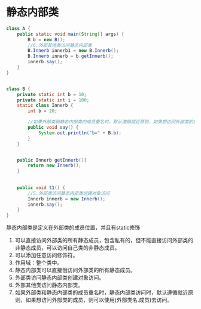 # 静态内部类

```java
class A {
    public static void main(String[] args) {
        B b = new B();
        //6.外部其他类访问静态内部类
        B.Innerb innerb1 = new B.Innerb();
        B.Innerb innerb = b.getInnerb();
        innerb.say();
    }
}


class B {
    private static int b = 10;
    private static int i = 100;
    static class Innerb {
        int b = 20;

        //如果外部类和静态内部类的成员重名时，默认遵循就近原则，如果想访问外部类的成员，则可以使用(外部类名.成员)去访问
        public void say() {
            System.out.println("b=" + B.b);
        }
    }


    public Innerb getInnerb(){
        return new Innerb();
    }
    
    
    public void t1() {
        //5.外部类访问静态内部类创建对象访问
        Innerb innerb = new Innerb();
        innerb.say();
    }
}
```

静态内部类是定义在外部类的成员位置，并且有static修饰

1. 可以直接访问外部类的所有静态成员，包含私有的，但不能直接访问外部类的非静态成员，可以访问自己类的非静态成员。
2. 可以添加任意访问修饰符。
3. 作用域：整个类中。
4. 静态内部类可以直接俄访问外部类的所有静态成员。
5. 外部类访问静态内部类创建对象访问。
6. 外部其他类访问静态内部类。
7. 如果外部类和静态内部类的成员重名时，静态内部类访问时，默认遵循就近原则，如果想访问外部类的成员，则可以使用(外部类名.成员)去访问。

